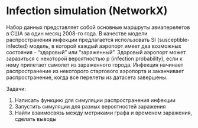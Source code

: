 # Infection simulation (NetworkX)

Набор данных представляет собой основные маршруты авиаперелетов в США за один месяц 2008-го года. В качестве модели распространения инфекции предлагается использовать SI (susceptible-infected) модель, в которой каждый аэропорт имеет два возможных состояния - “здоровый” или “зараженный”. Здоровый аэропорт может заразиться с некоторой вероятностью p (infection probability), если к нему прилетает самолет из зараженного города. Инфекция начинает распространение из некоторого стартового аэропорта и заканчивает распространение, когда все перелеты из датасета завершены.

Задачи:
1. Написать функцию для симуляции распространения инфекции
2. Запустить симуляции для разных вероятностей заражения
3. Найти взаимосвязь между метриками графа и временем заражения, сделать выводы
